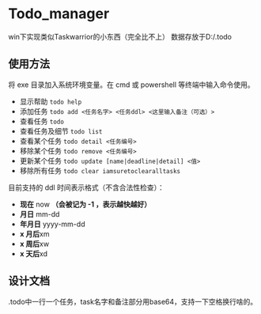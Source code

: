 # Todo_manager

win下实现类似Taskwarrior的小东西（完全比不上）
数据存放于D:/.todo

## 使用方法

将 exe 目录加入系统环境变量。在 cmd 或 powershell 等终端中输入命令使用。

- 显示帮助 `todo help`
- 添加任务 `todo add <任务名字> <任务ddl> <这里输入备注（可选）>`
- 查看任务 `todo` 
- 查看任务及细节 `todo list`
- 查看某个任务 `todo detail <任务编号>`
- 移除某个任务 `todo remove <任务编号>`
- 更新某个任务 `todo update [name|deadline|detail] <值>`
- 移除所有任务 `todo clear iamsuretoclearalltasks`

目前支持的 ddl 时间表示格式（不含合法性检查）：

- **现在** now **（会被记为 -1 ，表示越快越好）**
- **月日** mm-dd
- **年月日** yyyy-mm-dd
- **x 月后**xm
- **x 周后**xw
- **x 天后**xd

## 设计文档

.todo中一行一个任务，task名字和备注部分用base64，支持一下空格换行啥的。
